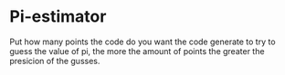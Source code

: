 # Pi-estimator
Put how many points the code do you want the code generate to try to guess the value of pi, the more the amount of points the greater the presicion of the gusses.

